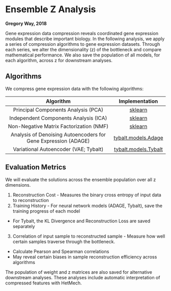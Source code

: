 # Ensemble Z Analysis

**Gregory Way, 2018**

Gene expression data compression reveals coordinated gene expression modules that describe important biology.
In the following analysis, we apply a series of compression algorithms to gene expression datasets.
Through each series, we alter the dimensionality (z) of the bottleneck and compare mathematical performance.
We also save the population of all models, for each algorithm, across z for downstream analyses.

## Algorithms

We compress gene expression data with the following algorithms:

| Algorithm | Implementation |
| :-------: | :------------: |
| Principal Components Analysis (PCA) | [sklearn](http://scikit-learn.org/stable/modules/generated/sklearn.decomposition.PCA.html) |
| Independent Components Analysis (ICA) | [sklearn](http://scikit-learn.org/stable/modules/generated/sklearn.decomposition.FastICA.html) |
| Non-Negative Matrix Factorization (NMF) | [sklearn](http://scikit-learn.org/stable/modules/generated/sklearn.decomposition.NMF.html) |
| Analysis of Denoising Autoencoders for Gene Expression (ADAGE) | [tybalt.models.Adage](https://github.com/greenelab/tybalt/blob/master/tybalt/models.py#L284)
| Variational Autoencoder (VAE; Tybalt) | [tybalt.models.Tybalt](https://github.com/greenelab/tybalt/blob/master/tybalt/models.py#L25)

## Evaluation Metrics

We will evaluate the solutions across the ensemble population over all z dimensions.

1. Reconstruction Cost - Measures the binary cross entropy of input data to reconstruction
2. Training History - For neural network models (ADAGE, Tybalt), save the training progress of each model
  * For Tybalt, the KL Divergence and Reconstruction Loss are saved separately
3. Correlation of input sample to reconstructed sample - Measure how well certain samples traverse through the bottleneck.
  * Calculate Pearson and Spearman correlations
  * May reveal certain biases in sample reconstruction efficiency across algorithms

The population of weight and z matrices are also saved for alternative downstream analyses.
These analyses include automatic interpretation of compressed features with HetMech.


